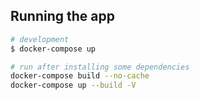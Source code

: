 ## Running the app

```bash
# development
$ docker-compose up

# run after installing some dependencies
docker-compose build --no-cache
docker-compose up --build -V
```
